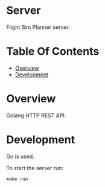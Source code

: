 # Server
Flight Sim Planner server.

# Table Of Contents
- [Overview](#overview)
- [Development](#development)

# Overview
Golang HTTP REST API.

# Development
Go is used.

To start the server run:

```
make run
```
